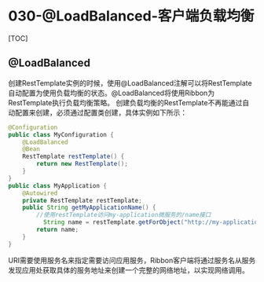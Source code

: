 # 030-@LoadBalanced-客户端负载均衡

[TOC]

## @LoadBalanced

创建RestTemplate实例的时候，使用@LoadBalanced注解可以将RestTemplate自动配置为使用负载均衡的状态。@LoadBalanced将使用Ribbon为RestTemplate执行负载均衡策略。
创建负载均衡的RestTemplate不再能通过自动配置来创建，必须通过配置类创建，具体实例如下所示：

```java
@Configuration
public class MyConfiguration {
    @LoadBalanced
    @Bean
    RestTemplate restTemplate() {
        return new RestTemplate();
    }
}
public class MyApplication {
    @Autowired
    private RestTemplate restTemplate;
    public String getMyApplicationName() {
        //使用restTemplate访问my-application微服务的/name接口
          String name = restTemplate.getForObject("http://my-application/name", String.class);
        return name;
    }
}
```

URI需要使用服务名来指定需要访问应用服务，Ribbon客户端将通过服务名从服务发现应用处获取具体的服务地址来创建一个完整的网络地址，以实现网络调用。